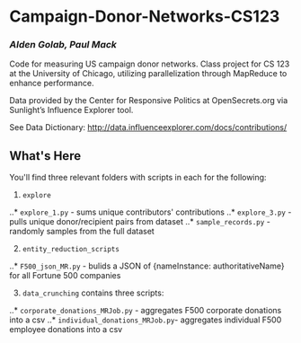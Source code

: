 # Campaign-Donor-Networks-CS123
### _Alden Golab, Paul Mack_
Code for measuring US campaign donor networks. Class project for CS 123 at the University of Chicago, utilizing parallelization through MapReduce to enhance performance. 

Data provided by the Center for Responsive Politics at OpenSecrets.org via Sunlight’s Influence Explorer tool.

See Data Dictionary:
http://data.influenceexplorer.com/docs/contributions/

## What's Here

You'll find three relevant folders with scripts in each for the following:

1. `explore` 

..* `explore_1.py` - sums unique contributors' contributions
..* `explore_3.py` - pulls unique donor/recipient pairs from dataset
..* `sample_records.py` - randomly samples from the full dataset

2. `entity_reduction_scripts`

..* `F500_json_MR.py` - bulids a JSON of {nameInstance: authoritativeName} for all Fortune 500 companies

3. `data_crunching` contains three scripts: 

..* `corporate_donations_MRJob.py` - aggregates F500 corporate donations into a csv
..* `individual_donations_MRJob.py`- aggregates individual F500 employee donations into a csv
